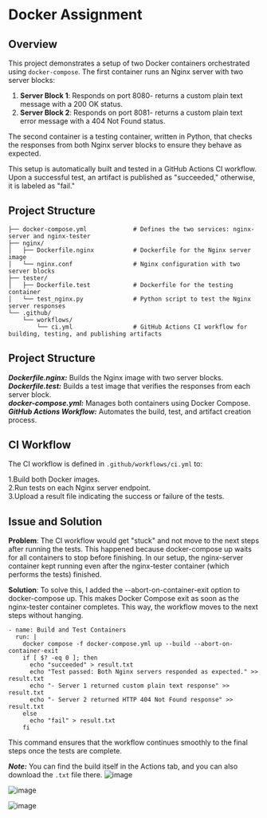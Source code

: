 ﻿# Docker Assignment

## Overview
This project demonstrates a setup of two Docker containers orchestrated using `docker-compose`. 
The first container runs an Nginx server with two server blocks:
1. **Server Block 1**: Responds on port 8080- returns a custom plain text message with a 200 OK status.
2. **Server Block 2**: Responds on port 8081- returns a custom plain text error message with a 404 Not Found status.

The second container is a testing container, written in Python, that checks the responses from both Nginx server blocks to ensure they behave as expected.

This setup is automatically built and tested in a GitHub Actions CI workflow. Upon a successful test, an artifact is published as "succeeded," otherwise, it is labeled as "fail."

## Project Structure
```plaintext
├── docker-compose.yml             # Defines the two services: nginx-server and nginx-tester
├── nginx/
│   ├── Dockerfile.nginx           # Dockerfile for the Nginx server image
│   └── nginx.conf                 # Nginx configuration with two server blocks
├── tester/
│   ├── Dockerfile.test            # Dockerfile for the testing container
│   └── test_nginx.py              # Python script to test the Nginx server responses
└── .github/
    └── workflows/
        └── ci.yml                 # GitHub Actions CI workflow for building, testing, and publishing artifacts
```
## Project Structure
***Dockerfile.nginx:*** Builds the Nginx image with two server blocks.  
***Dockerfile.test:*** Builds a test image that verifies the responses from each server block.  
***docker-compose.yml:*** Manages both containers using Docker Compose.  
***GitHub Actions Workflow:*** Automates the build, test, and artifact creation process.  

## CI Workflow
The CI workflow is defined in `.github/workflows/ci.yml` to:

1.Build both Docker images.  
2.Run tests on each Nginx server endpoint.  
3.Upload a result file indicating the success or failure of the tests.  

## Issue and Solution
**Problem**: The CI workflow would get "stuck" and not move to the next steps after running the tests. This happened because docker-compose up waits for all containers to stop before finishing. In our setup, the nginx-server container kept running even after the nginx-tester container (which performs the tests) finished.

**Solution**: To solve this, I added the --abort-on-container-exit option to docker-compose up. This makes Docker Compose exit as soon as the nginx-tester container completes. This way, the workflow moves to the next steps without hanging.

```
- name: Build and Test Containers
  run: |
    docker compose -f docker-compose.yml up --build --abort-on-container-exit
    if [ $? -eq 0 ]; then
      echo "succeeded" > result.txt
      echo "Test passed: Both Nginx servers responded as expected." >> result.txt
      echo "- Server 1 returned custom plain text response" >> result.txt
      echo "- Server 2 returned HTTP 404 Not Found response" >> result.txt
    else
      echo "fail" > result.txt
    fi
```
This command ensures that the workflow continues smoothly to the final steps once the tests are complete.

***Note:***
You can find the build itself in the Actions tab, and you can also download the ```.txt``` file there.
![image](https://github.com/user-attachments/assets/04f08d1b-1ccf-4cfd-ad9b-1fd31f00983b)


![image](https://github.com/user-attachments/assets/902e0a1b-9922-4ba0-b991-64a1f965b27e)


![image](https://github.com/user-attachments/assets/d166db34-bba7-4e04-aa80-39a4c71b61b5)



